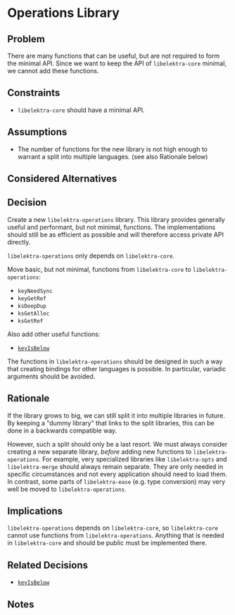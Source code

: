 # Operations Library

## Problem

There are many functions that can be useful, but are not required to form the minimal API.
Since we want to keep the API of `libelektra-core` minimal, we cannot add these functions.

## Constraints

- `libelektra-core` should have a minimal API.

## Assumptions

- The number of functions for the new library is not high enough to warrant a split into multiple languages.
  (see also Rationale below)

## Considered Alternatives

## Decision

Create a new `libelektra-operations` library.
This library provides generally useful and performant, but not minimal, functions.
The implementations should still be as efficient as possible and will therefore access private API directly.

`libelektra-operations` only depends on `libelektra-core`.

Move basic, but not minimal, functions from `libelektra-core` to `libelektra-operations`:

- `keyNeedSync`
- `keyGetRef`
- `ksDeepDup`
- `ksGetAlloc`
- `ksGetRef`

Also add other useful functions:

- [`keyIsBelow`](key_below.md)

The functions in `libelektra-operations` should be designed in such a way that creating bindings for other languages is possible.
In particular, variadic arguments should be avoided.

## Rationale

If the library grows to big, we can still split it into multiple libraries in future.
By keeping a "dummy library" that links to the split libraries, this can be done in a backwards compatible way.

However, such a split should only be a last resort.
We must always consider creating a new separate library, _before_ adding new functions to `libelektra-operations`.
For example, very specialized libraries like `libelektra-opts` and `libelektra-merge` should always remain separate.
They are only needed in specific circumstances and not every application should need to load them.
In contrast, some parts of `libelektra-ease` (e.g. type conversion) may very well be moved to `libelektra-operations`.

## Implications

`libelektra-operations` depends on `libelektra-core`, so `libelektra-core` cannot use functions from `libelektra-operations`.
Anything that is needed in `libelektra-core` and should be public must be implemented there.

## Related Decisions

- [`keyIsBelow`](key_below.md)

## Notes
